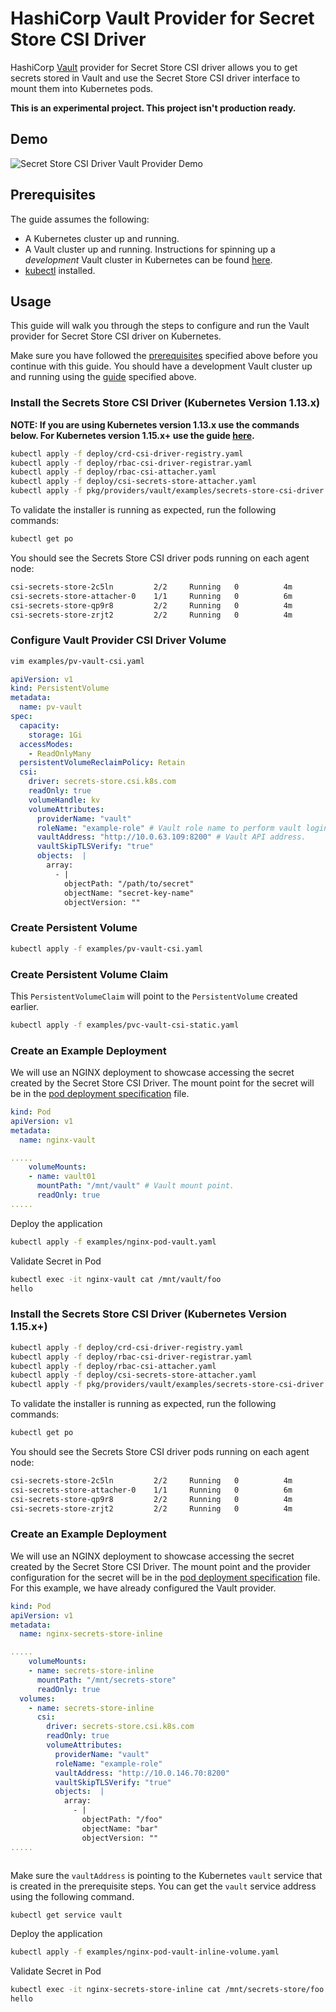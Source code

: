 # HashiCorp Vault Provider for Secret Store CSI Driver

HashiCorp [Vault](https://vaultproject.io) provider for Secret Store CSI driver allows you to get secrets stored in
Vault and use the Secret Store CSI driver interface to mount them into Kubernetes pods.

**This is an experimental project. This project isn't production ready.**

## Demo

![Secret Store CSI Driver Vault Provider Demo](./images/secret-store-csi-driver-vault-provider-demo.gif "Secret Store CSI Driver Vault Provider Demo")

## Prerequisites

The guide assumes the following:

* A Kubernetes cluster up and running.
* A Vault cluster up and running. Instructions for spinning up a *development* Vault cluster in Kubernetes can be
found [here](./docs/vault-setup.md).
* [kubectl](https://kubernetes.io/docs/tasks/tools/install-kubectl/#install-kubectl) installed.

## Usage

This guide will walk you through the steps to configure and run the Vault provider for Secret Store CSI
driver on Kubernetes.

Make sure you have followed the [prerequisites](#prerequisites) specified above before you continue with this guide.
You should have a development Vault cluster up and running using the [guide](./docs/vault-setup.md) specified above.

### Install the Secrets Store CSI Driver (Kubernetes Version 1.13.x)

**NOTE: If you are using Kubernetes version 1.13.x use the commands below. For Kubernetes version 1.15.x+ use the
guide [here](#install-the-secrets-store-csi-driver-kubernetes-version-115x).**

```bash
kubectl apply -f deploy/crd-csi-driver-registry.yaml
kubectl apply -f deploy/rbac-csi-driver-registrar.yaml
kubectl apply -f deploy/rbac-csi-attacher.yaml
kubectl apply -f deploy/csi-secrets-store-attacher.yaml
kubectl apply -f pkg/providers/vault/examples/secrets-store-csi-driver.yaml
```

To validate the installer is running as expected, run the following commands:

```bash
kubectl get po
```

You should see the Secrets Store CSI driver pods running on each agent node:

```bash
csi-secrets-store-2c5ln         2/2     Running   0          4m
csi-secrets-store-attacher-0    1/1     Running   0          6m
csi-secrets-store-qp9r8         2/2     Running   0          4m
csi-secrets-store-zrjt2         2/2     Running   0          4m
```

### Configure Vault Provider CSI Driver Volume

```bash
vim examples/pv-vault-csi.yaml
```

```yaml
apiVersion: v1
kind: PersistentVolume
metadata:
  name: pv-vault
spec:
  capacity:
    storage: 1Gi
  accessModes:
    - ReadOnlyMany
  persistentVolumeReclaimPolicy: Retain
  csi:
    driver: secrets-store.csi.k8s.com
    readOnly: true
    volumeHandle: kv
    volumeAttributes:
      providerName: "vault"
      roleName: "example-role" # Vault role name to perform vault login.
      vaultAddress: "http://10.0.63.109:8200" # Vault API address.
      vaultSkipTLSVerify: "true"
      objects:  |
        array:
          - |
            objectPath: "/path/to/secret"
            objectName: "secret-key-name"
            objectVersion: ""
```

### Create Persistent Volume

```bash
kubectl apply -f examples/pv-vault-csi.yaml
```

### Create Persistent Volume Claim

This `PersistentVolumeClaim` will point to the `PersistentVolume` created
earlier.

```bash
kubectl apply -f examples/pvc-vault-csi-static.yaml
```

### Create an Example Deployment

We will use an NGINX deployment to showcase accessing the secret created by the Secret Store CSI Driver.
The mount point for the secret will be in the [pod deployment specification](./examples/nginx-pod-vault.yaml) file.

```yaml
kind: Pod
apiVersion: v1
metadata:
  name: nginx-vault

.....
    volumeMounts:
    - name: vault01
      mountPath: "/mnt/vault" # Vault mount point.
      readOnly: true
.....

```

Deploy the application

```bash
kubectl apply -f examples/nginx-pod-vault.yaml
```

Validate Secret in Pod

```bash
kubectl exec -it nginx-vault cat /mnt/vault/foo
hello
```


### Install the Secrets Store CSI Driver (Kubernetes Version 1.15.x+)

```bash
kubectl apply -f deploy/crd-csi-driver-registry.yaml
kubectl apply -f deploy/rbac-csi-driver-registrar.yaml
kubectl apply -f deploy/rbac-csi-attacher.yaml
kubectl apply -f deploy/csi-secrets-store-attacher.yaml
kubectl apply -f pkg/providers/vault/examples/secrets-store-csi-driver.yaml
```

To validate the installer is running as expected, run the following commands:

```bash
kubectl get po
```

You should see the Secrets Store CSI driver pods running on each agent node:

```bash
csi-secrets-store-2c5ln         2/2     Running   0          4m
csi-secrets-store-attacher-0    1/1     Running   0          6m
csi-secrets-store-qp9r8         2/2     Running   0          4m
csi-secrets-store-zrjt2         2/2     Running   0          4m
```


### Create an Example Deployment

We will use an NGINX deployment to showcase accessing the secret created by the Secret Store CSI Driver.
The mount point and the provider configuration for the secret will be in the [pod deployment specification](./examples/nginx-pod-vault-inline-volume.yaml) file. For this example, we have already configured the Vault provider.

```yaml
kind: Pod
apiVersion: v1
metadata:
  name: nginx-secrets-store-inline

.....
    volumeMounts:
    - name: secrets-store-inline
      mountPath: "/mnt/secrets-store"
      readOnly: true
  volumes:
    - name: secrets-store-inline
      csi:
        driver: secrets-store.csi.k8s.com
        readOnly: true
        volumeAttributes:
          providerName: "vault"
          roleName: "example-role"
          vaultAddress: "http://10.0.146.70:8200"
          vaultSkipTLSVerify: "true"
          objects:  |
            array:
              - |
                objectPath: "/foo"
                objectName: "bar"
                objectVersion: ""
.....



```

Make sure the `vaultAddress` is pointing to the Kubernetes `vault` service that is created in the prerequisite steps.
You can get the `vault` service address using the following command.

```bash
kubectl get service vault
```

Deploy the application

```bash
kubectl apply -f examples/nginx-pod-vault-inline-volume.yaml
```

Validate Secret in Pod

```bash
kubectl exec -it nginx-secrets-store-inline cat /mnt/secrets-store/foo
hello
```
